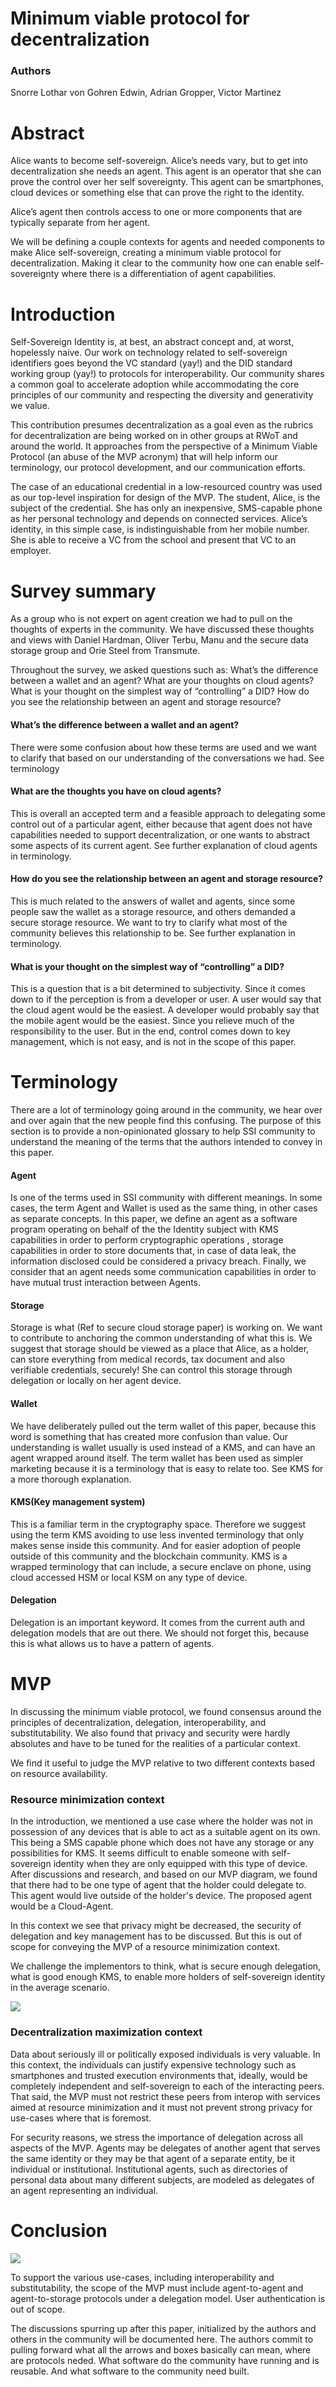 # Minimum viable protocol for decentralization

### Authors

Snorre Lothar von Gohren Edwin, Adrian Gropper, Victor Martinez

# Abstract

Alice wants to become self-sovereign. Alice’s needs vary, but to get into decentralization she needs an agent. This agent is an operator that she can prove the control over her self sovereignty. This agent can be smartphones, cloud devices or something else that can prove the right to the identity.

Alice’s agent then controls access to one or more components that are typically separate from her agent.

We will be defining a couple contexts for agents and needed components to make Alice self-sovereign, creating a minimum viable protocol for decentralization. Making it clear to the community how one can enable self-sovereignty where there is a differentiation of agent capabilities.

# Introduction

Self-Sovereign Identity is, at best, an abstract concept and, at worst, hopelessly naive. Our work on technology related to self-sovereign identifiers goes beyond the VC standard (yay!) and the DID standard working group (yay!) to protocols for interoperability. Our community shares a common goal to accelerate adoption while accommodating the core principles of our community and respecting the diversity and generativity we value.

This contribution presumes decentralization as a goal even as the rubrics for decentralization are being worked on in other groups at RWoT and around the world. It approaches from the perspective of a Minimum Viable Protocol (an abuse of the MVP acronym) that will help inform our terminology, our protocol development, and our communication efforts.

The case of an educational credential in a low-resourced country was used as our top-level inspiration for design of the MVP. The student, Alice, is the subject of the credential. She has only an inexpensive, SMS-capable phone as her personal technology and depends on connected services. Alice’s identity, in this simple case, is indistinguishable from her mobile number. She is able to receive a VC from the school and present that VC to an employer.


# Survey summary

As a group who is not expert on agent creation we had to pull on the thoughts of experts in the community. We have discussed these thoughts and views with Daniel Hardman, Oliver Terbu, Manu and the secure data storage group and Orie Steel from Transmute.

Throughout the survey, we asked questions such as:
What’s the difference between a wallet and an agent?
What are your thoughts on cloud agents?
What is your thought on the simplest way of “controlling” a DID?
How do you see the relationship between an agent and storage resource?

#### What’s the difference between a wallet and an agent?
There were some confusion about how these terms are used and we want to clarify that based on our understanding of the conversations we had. See terminology

#### What are the thoughts you have on cloud agents?
This is overall an accepted term and a feasible approach to delegating some control out of a particular agent, either because that agent does not have capabilities needed to support decentralization, or one wants to abstract some aspects of its current agent. See further explanation of cloud agents in terminology.

#### How do you see the relationship between an agent and storage resource?
This is much related to the answers of wallet and agents, since some people saw the wallet as a storage resource, and others demanded a secure storage resource. We want to try to clarify what most of the community believes this relationship to be. See further explanation in terminology.

#### What is your thought on the simplest way of “controlling” a DID? 
This is a question that is a bit determined to subjectivity. Since it comes down to if the perception is from a developer or user. A user would say that the cloud agent would be the easiest. A developer would probably say that the mobile agent would be the easiest. Since you relieve much of the responsibility to the user. But in the end, control comes down to key management, which is not easy, and is not in the scope of this paper. 



# Terminology

There are a lot of terminology going around in the community, we hear over and over again that the new people find this confusing. The purpose of this section is to provide a non-opinionated glossary to help SSI community to understand the meaning of the terms that the authors intended to convey in this paper. 




#### Agent 
Is one of the terms used in SSI community with different meanings. In some cases, the term Agent and Wallet is used as the same thing, in other cases as separate concepts. In this paper, we define an agent as a software program operating on behalf of the the Identity subject with KMS capabilities in order to perform cryptographic operations , storage capabilities in order to store documents that, in case of data leak, the information disclosed could be considered a privacy breach. Finally, we consider that an agent needs some communication capabilities in order to have mutual trust interaction between Agents.

#### Storage
Storage is what (Ref to secure cloud storage paper) is working on. We want to contribute to anchoring the common understanding of what this is. We suggest that storage should be viewed as a place that Alice, as a holder, can store everything from medical records, tax document and also verifiable credentials, securely! She can control this storage through delegation or locally on her agent device.

#### Wallet
We have deliberately pulled out the term wallet of this paper, because this word is something that has created more confusion than value. Our understanding is wallet usually is used instead of a KMS, and can have an agent wrapped around itself. The term wallet has been used as simpler marketing because it is a terminology that is easy to relate too. See KMS for a more thorough explanation.

#### KMS(Key management system)
This is a familiar term in the cryptography space. Therefore we suggest using the term KMS avoiding to use less invented terminology that only makes sense inside this community. And for easier adoption of people outside of this community and the blockchain community. KMS is a wrapped terminology that can include, a secure enclave on phone, using cloud accessed HSM or local KSM on any type of device.

#### Delegation
Delegation is an important keyword. It comes from the current auth and delegation models that are out there. We should not forget this, because this is what allows us to have a pattern of agents. 

# MVP
In discussing the minimum viable protocol, we found consensus around the principles of decentralization, delegation, interoperability, and substitutability. We also found that privacy and security were hardly absolutes and have to be tuned for the realities of a particular context.

We find it useful to judge the MVP relative to two different contexts based on resource availability.

### Resource minimization context
In the introduction, we mentioned a use case where the holder was not in possession of any devices that is able to act as a suitable agent on its own. This being a SMS capable phone which does not have any storage or any possibilities for KMS. It seems difficult to enable someone with self-sovereign identity when they are only equipped with this type of device. After discussions and research, and based on our MVP diagram, we found that there had to be one type of agent that the holder could delegate to. This agent would live outside of the holder's device. The proposed agent would be a Cloud-Agent. 

In this context we see that privacy might be decreased, the security of delegation and key management has to be discussed. But this is out of scope for conveying the MVP of a resource minimization context.

We challenge the implementors to think, what is secure enough delegation, what is good enough KMS, to enable more holders of self-sovereign identity in the average scenario.

![](https://i.imgur.com/SO7BYKe.png)

### Decentralization maximization context
Data about seriously ill or politically exposed individuals is very valuable. In this context, the individuals can justify expensive technology such as smartphones and trusted execution environments that, ideally, would be completely independent and self-sovereign to each of the interacting peers. That said, the MVP must not restrict these peers from interop with services aimed at resource minimization and it must not prevent strong privacy for use-cases where that is foremost.

For security reasons, we stress the importance of delegation across all aspects of the MVP. Agents may be delegates of another agent that serves the same identity or they may be that agent of a separate entity, be it individual or institutional. Institutional agents, such as directories of personal data about many different subjects, are modeled as delegates of an agent representing an individual.

# Conclusion

![](https://i.imgur.com/83jlkQV.png)

To support the various use-cases, including interoperability and substitutability, the scope of the MVP must include agent-to-agent and agent-to-storage protocols under a delegation model. User authentication is out of scope.

The discussions spurring up after this paper, initialized by the authors and others in the community will be documented here. The authors commit to pulling forward what all the arrows and boxes basically can mean, where are protocols neded. What software do the community have running and is reusable. And what software to the community need built.
